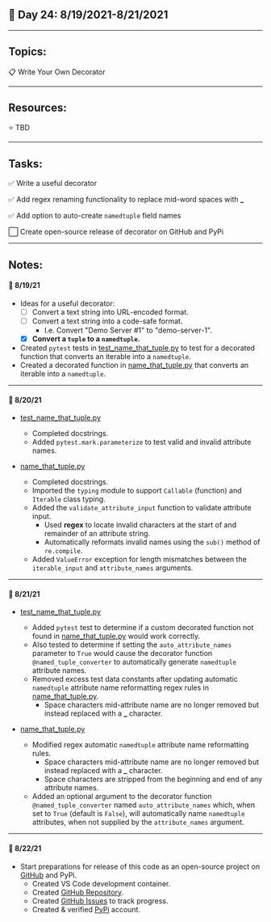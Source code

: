 ## :calendar: Day 24: 8/19/2021-8/21/2021

---

## Topics:

:clipboard: Write Your Own Decorator

---

## Resources:

:star: TBD

---

## Tasks:

:white_check_mark: Write a useful decorator

:white_check_mark: Add regex renaming functionality to replace mid-word spaces with **_**

:white_check_mark: Add option to auto-create `namedtuple` field names

:white_large_square: Create open-source release of decorator on GitHub and PyPi

---

## Notes:

#### :notebook: 8/19/21

- Ideas for a useful decorator:
    - [ ] Convert a text string into URL-encoded format.
    - [ ] Convert a text string into a code-safe format.
        - I.e. Convert "Demo Server #1" to "demo-server-1".
    - [X] **Convert a `tuple` to a `namedtuple`.**

- Created `pytest` tests in [test_name_that_tuple.py](test_name_that_tuple.py) to test for a decorated function that converts an iterable into a `namedtuple`.
- Created a decorated function in [name_that_tuple.py](name_that_tuple.py) that converts an iterable into a `namedtuple`.

---

#### :notebook: 8/20/21

- [test_name_that_tuple.py](test_name_that_tuple.py)
    - Completed docstrings.
    - Added `pytest.mark.parameterize` to test valid and invalid attribute names.

- [name_that_tuple.py](name_that_tuple.py)
    - Completed docstrings.
    - Imported the `typing` module to support `Callable` (function) and `Iterable` class typing.
    - Added the `validate_attribute_input` function to validate attribute input.
        - Used **regex** to locate invalid characters at the start of and remainder of an attribute string.
        - Automatically reformats invalid names using the `sub()` method of `re.compile`.
    - Added `ValueError` exception for length mismatches between the `iterable_input` and `attribute_names` arguments.

---

#### :notebook: 8/21/21

- [test_name_that_tuple.py](test_name_that_tuple.py)
    - Added `pytest` test to determine if a custom decorated function not found in [name_that_tuple.py](name_that_tuple.py) would work correctly.
    - Also tested to determine if setting the `auto_attribute_names` parameter to `True` would cause the decorator function `@named_tuple_converter` to automatically generate `namedtuple` attribute names.
    - Removed excess test data constants after updating automatic `namedtuple` attribute name reformatting regex rules in [name_that_tuple.py](name_that_tuple.py).
        - Space characters mid-attribute name are no longer removed but instead replaced with a **_** character.

- [name_that_tuple.py](name_that_tuple.py)
    - Modified regex automatic `namedtuple` attribute name reformatting rules.
        - Space characters mid-attribute name are no longer removed but instead replaced with a **_** character.
        - Space characters are stripped from the beginning and end of any attribute names.
    - Added an optional argument to the decorator function `@named_tuple_converter` named `auto_attribute_names` which, when set to `True` (default is `False`), will automatically name `namedtuple` attributes, when not supplied by the `attribute_names` argument.

---

#### :notebook: 8/22/21

- Start preparations for release of this code as an open-source project on [GitHub](https://github.com/timothyhull/namedtuple-maker) and PyPi.
    - Created VS Code development container.
    - Created [GitHub Repository](https://github.com/timothyhull/).
    - Created [GitHub Issues](https://github.com/timothyhull/issues) to track progress.
    - Created & verified [PyPi](https://pypi.org) account.
